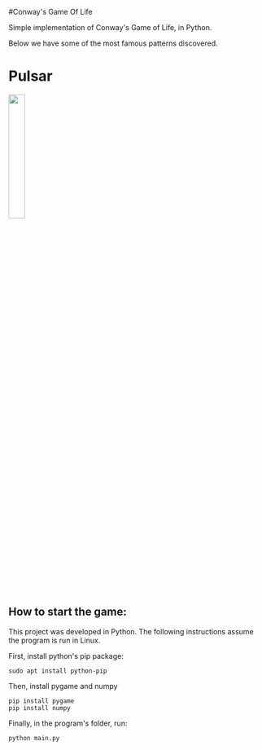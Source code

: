 #Conway's Game Of Life

Simple implementation of Conway's Game of Life, in Python.

Below we have some of the most famous patterns discovered.

# Pulsar
 
<img width="25%" src=https://i.imgur.com/pWpR5De.gif/>


## How to start the game:

This project was developed in Python. The following instructions assume the program is run in Linux.

First, install python's pip package:
```
sudo apt install python-pip
```
Then, install pygame and numpy
```
pip install pygame
pip install numpy
```

Finally, in the program's folder, run:
```
python main.py
```
